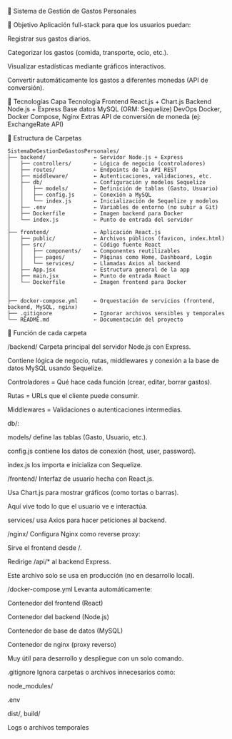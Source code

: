 
💸 Sistema de Gestión de Gastos Personales

🎯 Objetivo
Aplicación full-stack para que los usuarios puedan:

Registrar sus gastos diarios.

Categorizar los gastos (comida, transporte, ocio, etc.).

Visualizar estadísticas mediante gráficos interactivos.

Convertir automáticamente los gastos a diferentes monedas (API de conversión).

🧰 Tecnologías
Capa	Tecnología
Frontend	React.js + Chart.js
Backend	Node.js + Express
Base datos	MySQL (ORM: Sequelize)
DevOps	Docker, Docker Compose, Nginx
Extras	API de conversión de moneda (ej: ExchangeRate API)

📁 Estructura de Carpetas

```plaintext
SistemaDeGestionDeGastosPersonales/
├── backend/               ← Servidor Node.js + Express
│   ├── controllers/       ← Lógica de negocio (controladores)
│   ├── routes/            ← Endpoints de la API REST
│   ├── middleware/        ← Autenticaciones, validaciones, etc.
│   ├── db/                ← Configuración y modelos Sequelize
│   │   ├── models/        ← Definición de tablas (Gasto, Usuario)
│   │   ├── config.js      ← Conexión a MySQL
│   │   └── index.js       ← Inicialización de Sequelize y modelos
│   ├── .env               ← Variables de entorno (no subir a Git)
│   ├── Dockerfile         ← Imagen backend para Docker
│   └── index.js           ← Punto de entrada del servidor
│
├── frontend/              ← Aplicación React.js
│   ├── public/            ← Archivos públicos (favicon, index.html)
│   ├── src/               ← Código fuente React
│   │   ├── components/    ← Componentes reutilizables
│   │   ├── pages/         ← Páginas como Home, Dashboard, Login
│   │   └── services/      ← Llamadas Axios al backend
│   ├── App.jsx            ← Estructura general de la app
│   ├── main.jsx           ← Punto de entrada React
│   └── Dockerfile         ← Imagen frontend para Docker
│
│
├── docker-compose.yml     ← Orquestación de servicios (frontend, backend, MySQL, nginx)
├── .gitignore             ← Ignorar archivos sensibles y temporales
└── README.md              ← Documentación del proyecto
```


📂 Función de cada carpeta

/backend/
Carpeta principal del servidor Node.js con Express.

Contiene lógica de negocio, rutas, middlewares y conexión a la base de datos MySQL usando Sequelize.

Controladores = Qué hace cada función (crear, editar, borrar gastos).

Rutas = URLs que el cliente puede consumir.

Middlewares = Validaciones o autenticaciones intermedias.

db/:

models/ define las tablas (Gasto, Usuario, etc.).

config.js contiene los datos de conexión (host, user, password).

index.js los importa e inicializa con Sequelize.

/frontend/
Interfaz de usuario hecha con React.js.

Usa Chart.js para mostrar gráficos (como tortas o barras).

Aquí vive todo lo que el usuario ve e interactúa.

services/ usa Axios para hacer peticiones al backend.

/nginx/
Configura Nginx como reverse proxy:

Sirve el frontend desde /.

Redirige /api/* al backend Express.

Este archivo solo se usa en producción (no en desarrollo local).

/docker-compose.yml
Levanta automáticamente:

Contenedor del frontend (React)

Contenedor del backend (Node.js)

Contenedor de base de datos (MySQL)

Contenedor de nginx (proxy reverso)

Muy útil para desarrollo y despliegue con un solo comando.

.gitignore
Ignora carpetas o archivos innecesarios como:

node_modules/

.env

dist/, build/

Logs o archivos temporales